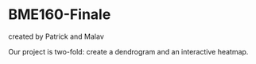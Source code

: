 # BME160-Finale

created by Patrick and Malav

Our project is two-fold: create a dendrogram and an interactive heatmap.
